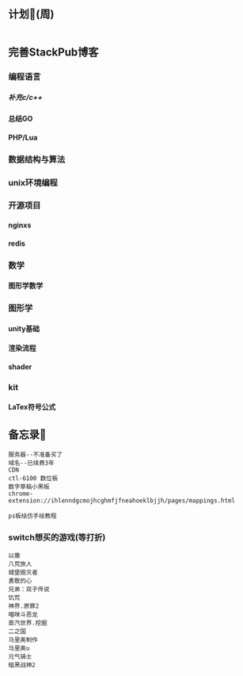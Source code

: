 ## 计划📖(周)
```

```
## 完善StackPub博客
### 编程语言
##### 补充c/c++
#### 总结GO
#### PHP/Lua

### 数据结构与算法

### unix环境编程

### 开源项目
#### nginxs
#### redis

### 数学
#### 图形学数学

### 图形学
#### unity基础
#### 渲染流程
#### shader


### kit
#### LaTex符号公式

## 备忘录📕
``` 
服务器--不准备买了
域名--已续费3年
CDN
ctl-6100 数位板
数字草稿小黑板
chrome-extension://ihlenndgcmojhcghmfjfneahoeklbjjh/pages/mappings.html

ps板绘仿手绘教程
```

### switch想买的游戏(等打折)
```
以撒
八荒旅人
城堡毁灭者
勇敢的心
兄弟：双子传说
饥荒
神界.原罪2
喵咪斗恶龙
蒸汽世界.挖掘
二之国
马里奥制作
马里奥u
元气骑士
暗黑战神2
```
